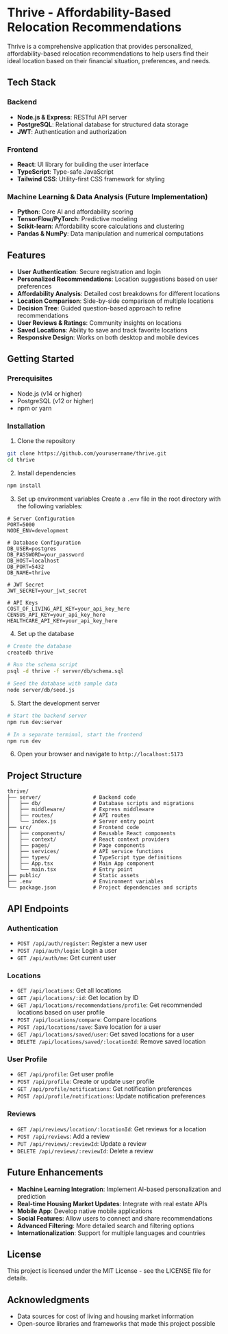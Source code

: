 # Thrive - Affordability-Based Relocation Recommendations

Thrive is a comprehensive application that provides personalized, affordability-based relocation recommendations to help users find their ideal location based on their financial situation, preferences, and needs.

## Tech Stack

### Backend
- **Node.js & Express**: RESTful API server
- **PostgreSQL**: Relational database for structured data storage
- **JWT**: Authentication and authorization

### Frontend
- **React**: UI library for building the user interface
- **TypeScript**: Type-safe JavaScript
- **Tailwind CSS**: Utility-first CSS framework for styling

### Machine Learning & Data Analysis (Future Implementation)
- **Python**: Core AI and affordability scoring
- **TensorFlow/PyTorch**: Predictive modeling
- **Scikit-learn**: Affordability score calculations and clustering
- **Pandas & NumPy**: Data manipulation and numerical computations

## Features

- **User Authentication**: Secure registration and login
- **Personalized Recommendations**: Location suggestions based on user preferences
- **Affordability Analysis**: Detailed cost breakdowns for different locations
- **Location Comparison**: Side-by-side comparison of multiple locations
- **Decision Tree**: Guided question-based approach to refine recommendations
- **User Reviews & Ratings**: Community insights on locations
- **Saved Locations**: Ability to save and track favorite locations
- **Responsive Design**: Works on both desktop and mobile devices

## Getting Started

### Prerequisites
- Node.js (v14 or higher)
- PostgreSQL (v12 or higher)
- npm or yarn

### Installation

1. Clone the repository
```bash
git clone https://github.com/yourusername/thrive.git
cd thrive
```

2. Install dependencies
```bash
npm install
```

3. Set up environment variables
Create a `.env` file in the root directory with the following variables:
```
# Server Configuration
PORT=5000
NODE_ENV=development

# Database Configuration
DB_USER=postgres
DB_PASSWORD=your_password
DB_HOST=localhost
DB_PORT=5432
DB_NAME=thrive

# JWT Secret
JWT_SECRET=your_jwt_secret

# API Keys
COST_OF_LIVING_API_KEY=your_api_key_here
CENSUS_API_KEY=your_api_key_here
HEALTHCARE_API_KEY=your_api_key_here
```

4. Set up the database
```bash
# Create the database
createdb thrive

# Run the schema script
psql -d thrive -f server/db/schema.sql

# Seed the database with sample data
node server/db/seed.js
```

5. Start the development server
```bash
# Start the backend server
npm run dev:server

# In a separate terminal, start the frontend
npm run dev
```

6. Open your browser and navigate to `http://localhost:5173`

## Project Structure

```
thrive/
├── server/                 # Backend code
│   ├── db/                 # Database scripts and migrations
│   ├── middleware/         # Express middleware
│   ├── routes/             # API routes
│   └── index.js            # Server entry point
├── src/                    # Frontend code
│   ├── components/         # Reusable React components
│   ├── context/            # React context providers
│   ├── pages/              # Page components
│   ├── services/           # API service functions
│   ├── types/              # TypeScript type definitions
│   ├── App.tsx             # Main App component
│   └── main.tsx            # Entry point
├── public/                 # Static assets
├── .env                    # Environment variables
└── package.json            # Project dependencies and scripts
```

## API Endpoints

### Authentication
- `POST /api/auth/register`: Register a new user
- `POST /api/auth/login`: Login a user
- `GET /api/auth/me`: Get current user

### Locations
- `GET /api/locations`: Get all locations
- `GET /api/locations/:id`: Get location by ID
- `GET /api/locations/recommendations/profile`: Get recommended locations based on user profile
- `POST /api/locations/compare`: Compare locations
- `POST /api/locations/save`: Save location for a user
- `GET /api/locations/saved/user`: Get saved locations for a user
- `DELETE /api/locations/saved/:locationId`: Remove saved location

### User Profile
- `GET /api/profile`: Get user profile
- `POST /api/profile`: Create or update user profile
- `GET /api/profile/notifications`: Get notification preferences
- `POST /api/profile/notifications`: Update notification preferences

### Reviews
- `GET /api/reviews/location/:locationId`: Get reviews for a location
- `POST /api/reviews`: Add a review
- `PUT /api/reviews/:reviewId`: Update a review
- `DELETE /api/reviews/:reviewId`: Delete a review

## Future Enhancements

- **Machine Learning Integration**: Implement AI-based personalization and prediction
- **Real-time Housing Market Updates**: Integrate with real estate APIs
- **Mobile App**: Develop native mobile applications
- **Social Features**: Allow users to connect and share recommendations
- **Advanced Filtering**: More detailed search and filtering options
- **Internationalization**: Support for multiple languages and countries

## License

This project is licensed under the MIT License - see the LICENSE file for details.

## Acknowledgments

- Data sources for cost of living and housing market information
- Open-source libraries and frameworks that made this project possible